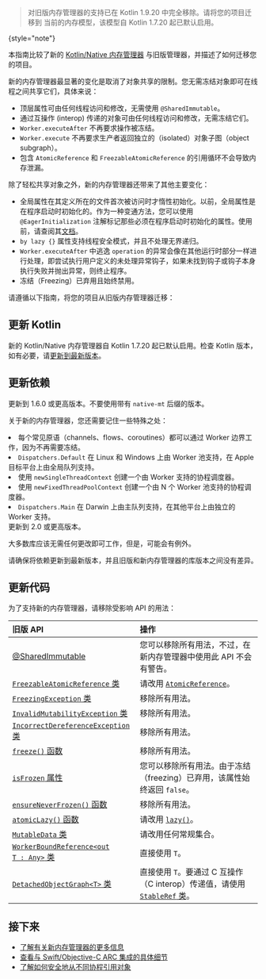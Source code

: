[//]: # (title: 迁移到新的内存管理器)

> 对旧版内存管理器的支持已在 Kotlin 1.9.20 中完全移除。请将您的项目迁移到
> 当前的内存模型，该模型自 Kotlin 1.7.20 起已默认启用。
>
{style="note"}

本指南比较了新的 [Kotlin/Native 内存管理器](native-memory-manager.md) 与旧版管理器，并描述了如何迁移您的项目。

新的内存管理器最显著的变化是取消了对象共享的限制。您无需冻结对象即可在线程之间共享它们，具体来说：

*   顶层属性可由任何线程访问和修改，无需使用 `@SharedImmutable`。
*   通过互操作 (interop) 传递的对象可由任何线程访问和修改，无需冻结它们。
*   `Worker.executeAfter` 不再要求操作被冻结。
*   `Worker.execute` 不再要求生产者返回独立的（isolated）对象子图（object subgraph）。
*   包含 `AtomicReference` 和 `FreezableAtomicReference` 的引用循环不会导致内存泄漏。

除了轻松共享对象之外，新的内存管理器还带来了其他主要变化：

*   全局属性在其定义所在的文件首次被访问时才惰性初始化。以前，全局属性是在程序启动时初始化的。作为一种变通方法，您可以使用 `@EagerInitialization` 注解标记那些必须在程序启动时初始化的属性。使用前，请查阅其[文档](https://kotlinlang.org/api/latest/jvm/stdlib/kotlin.native/-eager-initialization/)。
*   `by lazy {}` 属性支持线程安全模式，并且不处理无界递归。
*   `Worker.executeAfter` 中逃逸 `operation` 的异常会像在其他运行时部分一样进行处理，即尝试执行用户定义的未处理异常钩子，如果未找到钩子或钩子本身执行失败并抛出异常，则终止程序。
*   冻结（Freezing）已弃用且始终禁用。

请遵循以下指南，将您的项目从旧版内存管理器迁移：

## 更新 Kotlin

新的 Kotlin/Native 内存管理器自 Kotlin 1.7.20 起已默认启用。检查 Kotlin 版本，如有必要，请[更新到最新版本](releases.md#update-to-a-new-kotlin-version)。

## 更新依赖

<deflist style="medium">
    <def title="kotlinx.coroutines">
        <p>更新到 1.6.0 或更高版本。不要使用带有 <code>native-mt</code> 后缀的版本。</p>
        <p>关于新的内存管理器，您还需要记住一些特殊之处：</p>
        <list>
            <li>每个常见原语（channels、flows、coroutines）都可以通过 Worker 边界工作，因为不再需要冻结。</li>
            <li><code>Dispatchers.Default</code> 在 Linux 和 Windows 上由 Worker 池支持，在 Apple 目标平台上由全局队列支持。</li>
            <li>使用 <code>newSingleThreadContext</code> 创建一个由 Worker 支持的协程调度器。</li>
            <li>使用 <code>newFixedThreadPoolContext</code> 创建一个由 N 个 Worker 池支持的协程调度器。</li>
            <li><code>Dispatchers.Main</code> 在 Darwin 上由主队列支持，在其他平台上由独立的 Worker 支持。</li>
        </list>
    </def>
    <def title="Ktor">
        更新到 2.0 或更高版本。
    </def>
    <def title="Other dependencies">
        <p>大多数库应该无需任何更改即可工作，但是，可能会有例外。</p>
        <p>请确保将依赖更新到最新版本，并且旧版和新内存管理器的库版本之间没有差异。</p>
    </def>
</deflist>

## 更新代码

为了支持新的内存管理器，请移除受影响 API 的用法：

| 旧版 API                                                                                                                                         | 操作                                                                                                                                                        |
|:------------------------------------------------------------------------------------------------------------------------------------------------|:----------------------------------------------------------------------------------------------------------------------------------------------------------------|
| [@SharedImmutable](https://kotlinlang.org/api/latest/jvm/stdlib/kotlin.native.concurrent/-shared-immutable/)                                  | 您可以移除所有用法，不过，在新内存管理器中使用此 API 不会有警告。                                                             |
| [<code>FreezableAtomicReference</code> 类](https://kotlinlang.org/api/latest/jvm/stdlib/kotlin.native.concurrent/-freezable-atomic-reference/)      | 请改用 [<code>AtomicReference</code>](https://kotlinlang.org/api/latest/jvm/stdlib/kotlin.native.concurrent/-atomic-reference/)。                                        |
| [<code>FreezingException</code> 类](https://kotlinlang.org/api/latest/jvm/stdlib/kotlin.native.concurrent/-freezing-exception/)                     | 移除所有用法。                                                                                                                                                |
| [<code>InvalidMutabilityException</code> 类](https://kotlinlang.org/api/latest/jvm/stdlib/kotlin.native.concurrent/-invalid-mutability-exception/)  | 移除所有用法。                                                                                                                                                |
| [<code>IncorrectDereferenceException</code> 类](https://kotlinlang.org/api/latest/jvm/stdlib/kotlin.native/-incorrect-dereference-exception/)       | 移除所有用法。                                                                                                                                                |
| [<code>freeze()</code> 函数](https://kotlinlang.org/api/latest/jvm/stdlib/kotlin.native.concurrent/freeze.html)                                    | 移除所有用法。                                                                                                                                                |
| [<code>isFrozen</code> 属性](https://kotlinlang.org/api/latest/jvm/stdlib/kotlin.native.concurrent/is-frozen.html)                                 | 您可以移除所有用法。由于冻结（freezing）已弃用，该属性始终返回 <code>false</code>。                                                                     |
| [<code>ensureNeverFrozen()</code> 函数](https://kotlinlang.org/api/latest/jvm/stdlib/kotlin.native.concurrent/ensure-never-frozen.html)            | 移除所有用法。                                                                                                                                                |
| [<code>atomicLazy()</code> 函数](https://kotlinlang.org/api/latest/jvm/stdlib/kotlin.native.concurrent/atomic-lazy.html)                           | 请改用 [<code>lazy()</code>](https://kotlinlang.org/api/latest/jvm/stdlib/kotlin/lazy.html)。                                                                            |
| [<code>MutableData</code> 类](https://kotlinlang.org/api/latest/jvm/stdlib/kotlin.native.concurrent/-mutable-data/)                                 | 请改用任何常规集合。                                                                                                                               |
| [<code>WorkerBoundReference&lt;out T : Any&gt;</code> 类](https://kotlinlang.org/api/latest/jvm/stdlib/kotlin.native.concurrent/-worker-bound-reference/) | 直接使用 <code>T</code>。                                                                                                                                                 |
| [<code>DetachedObjectGraph&lt;T&gt;</code> 类](https://kotlinlang.org/api/latest/jvm/stdlib/kotlin.native.concurrent/-detached-object-graph/)             | 直接使用 <code>T</code>。要通过 C 互操作（C interop）传递值，请使用 [<code>StableRef</code> 类](https://kotlinlang.org/api/latest/jvm/stdlib/kotlinx.cinterop/-stable-ref/)。 |

## 接下来

*   [了解有关新内存管理器的更多信息](native-memory-manager.md)
*   [查看与 Swift/Objective-C ARC 集成的具体细节](native-arc-integration.md)
*   [了解如何安全地从不同协程引用对象](native-faq.md#how-do-i-reference-objects-safely-from-different-coroutines)